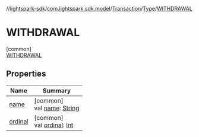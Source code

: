 //[lightspark-sdk](../../../../../index.md)/[com.lightspark.sdk.model](../../../index.md)/[Transaction](../../index.md)/[Type](../index.md)/[WITHDRAWAL](index.md)

# WITHDRAWAL

[common]\
[WITHDRAWAL](index.md)

## Properties

| Name | Summary |
|---|---|
| [name](../-u-n-k-n-o-w-n/index.md#-372974862%2FProperties%2F-962664521) | [common]<br>val [name](../-u-n-k-n-o-w-n/index.md#-372974862%2FProperties%2F-962664521): [String](https://kotlinlang.org/api/latest/jvm/stdlib/kotlin/-string/index.html) |
| [ordinal](../-u-n-k-n-o-w-n/index.md#-739389684%2FProperties%2F-962664521) | [common]<br>val [ordinal](../-u-n-k-n-o-w-n/index.md#-739389684%2FProperties%2F-962664521): [Int](https://kotlinlang.org/api/latest/jvm/stdlib/kotlin/-int/index.html) |
